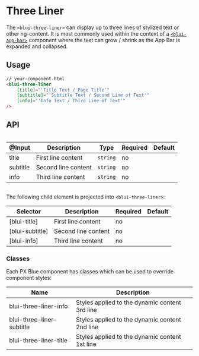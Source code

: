 # Three Liner

The `<blui-three-liner>` can display up to three lines of stylized text or other ng-content. It is most commonly used within the context of a [`<blui-app-bar>`](./AppBar.md) component where the text can grow / shrink as the App Bar is expanded and collapsed.

## Usage

```html
// your-component.html
<blui-three-liner
    [title]="'Title Text / Page Title'"
    [subtitle]="'Subtitle Text / Second Line of Text'"
    [info]="'Info Text / Third Line of Text'"
/>
```

## API

<div style="overflow: auto;">

| @Input   | Description         | Type     | Required | Default |
| -------- | ------------------- | -------- | -------- | ------- |
| title    | First line content  | `string` | no       |         |
| subtitle | Second line content | `string` | no       |         |
| info     | Third line content  | `string` | no       |         |

</div>

The following child element is projected into `<blui-three-liner>`:

| Selector        | Description         | Required | Default |
| --------------- | ------------------- | -------- | ------- |
| [blui-title]    | First line content  | no       |         |
| [blui-subtitle] | Second line content | no       |         |
| [blui-info]     | Third line content  | no       |         |

### Classes

Each PX Blue component has classes which can be used to override component styles:

| Name                      | Description                                    |
| ------------------------- | ---------------------------------------------- |
| blui-three-liner-info     | Styles applied to the dynamic content 3rd line |
| blui-three-liner-subtitle | Styles applied to the dynamic content 2nd line |
| blui-three-liner-title    | Styles applied to the dynamic content 1st line |

